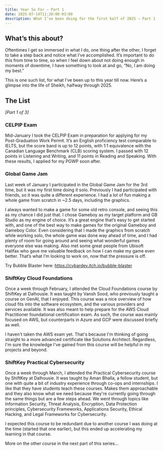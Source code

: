 ```yaml
---
title: Year So Far — Part 1
date: 2025-07-14T11:20:00-03:00
description: What I’ve been doing for the first half of 2025 — Part 1
---
```


## What’s this about?

Oftentimes I get so immersed in what I do, one thing after the other, I forget to take a step back and notice what I’ve accomplished. It’s important to do this from time to time, so when I feel down about not doing enough in moments of downtime, I have something to look at and go, “No, I am doing my best.”

This is one such list, for what I’ve been up to this year till now. Here’s a glimpse into the life of Sheikh, halfway through 2025.

## The List

_[Part 1 of 3]_

### CELPIP Exam

Mid-January I took the CELPIP Exam in preparation for applying for my Post-Graduation Work Permit. It’s an English proficiency test comparable to IELTS, but the score band is up to 12 points, with 1:1 equivalence with the Canadian Language Benchmark (CLB) scoring system. I passed with 12 points in Listening and Writing, and 11 points in Reading and Speaking. With these results, I applied for my PGWP soon after.

### Global Game Jam

Last week of January I participated in the Global Game Jam for the 3rd time, but it was my first time doing it solo. Previously I had participated with friends, so it was quite a different experience. I had a lot of fun making a whole game from scratch in ~2.5 days, including the graphics.

I always wanted to make a game for some old retro console, and seeing this as my chance I did just that. I chose Gameboy as my target platform and GB Studio as my engine of choice. It’s a great engine that’s easy to get started with, and one of the best way to make games for the original Gameboy and Gameboy Color. Even considering that I made the graphics from scratch while working solo, the whole game was done way ahead of time, and I had plenty of room for going around and seeing what wonderful games everyone else was making. Also met some great people from Ubisoft Halifax who gave me valuable feedback on how I can make my game even better. That’s what I’m looking to work on, now that the pressure is off.

Try Bubble Blaster here: https://cybardev.itch.io/bubble-blaster

### ShiftKey Cloud Foundations

Once a week through February, I attended the Cloud Foundations course by ShiftKey at Dalhousie. It was taught by Vansh Sood, who previously taught a course on GenAI, that I enjoyed. This course was a nice overview of how cloud fits into the software ecosystem, and the various providers and services available. It was also meant to help prepare for the AWS Cloud Practitioner foundational certification exam. As such, the course was mainly focused on AWS, but counterparts in Azure and GCP were discussed briefly as well.

I haven't taken the AWS exam yet. That's because I'm thinking of going straight to a more advanced certificate like Solutions Architect. Regardless, I'm sure the knowledge I've gained from this course will be helpful in my projects and beyond.

### ShiftKey Practical Cybersecurity

Once a week through March, I attended the Practical Cybersecurity course by ShiftKey at Dalhousie. It was taught by Aman Bhalla, a fellow student, but one with quite a bit of industry experience through co-ops and internships. I like that they have students teach these courses. Makes them approachable and they also know what we need because they're currently going through the same things but are a few steps ahead. We went through topics like Information Security, Threat Analysis, Encryption, Data Protection principles, Cybersecurity Frameworks, Applications Security, Ethical Hacking, and Legal Frameworks for Cybersecurity.

I expected this course to be redundant due to another course I was doing at the time (started that one earlier), but this ended up accelerating my learning in that course.

More on the other course in the next part of this series…
